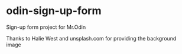 # odin-sign-up-form

Sign-up form project for Mr.Odin

Thanks to Halie West and unsplash.com for providing the background image